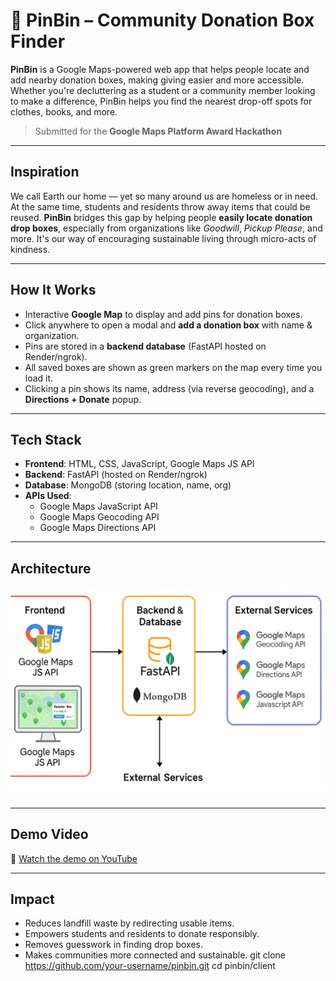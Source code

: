 # 📍 PinBin – Community Donation Box Finder

**PinBin** is a Google Maps-powered web app that helps people locate and add nearby donation boxes, making giving easier and more accessible. Whether you're decluttering as a student or a community member looking to make a difference, PinBin helps you find the nearest drop-off spots for clothes, books, and more.

> Submitted for the **Google Maps Platform Award Hackathon**

---

## Inspiration

We call Earth our home — yet so many around us are homeless or in need. At the same time, students and residents throw away items that could be reused. **PinBin** bridges this gap by helping people **easily locate donation drop boxes**, especially from organizations like *Goodwill*, *Pickup Please*, and more. It's our way of encouraging sustainable living through micro-acts of kindness.

---

## How It Works

- Interactive **Google Map** to display and add pins for donation boxes.
- Click anywhere to open a modal and **add a donation box** with name & organization.
- Pins are stored in a **backend database** (FastAPI hosted on Render/ngrok).
- All saved boxes are shown as green markers on the map every time you load it.
- Clicking a pin shows its name, address (via reverse geocoding), and a **Directions + Donate** popup.

---

## Tech Stack

- **Frontend**: HTML, CSS, JavaScript, Google Maps JS API
- **Backend**: FastAPI (hosted on Render/ngrok)
- **Database**: MongoDB (storing location, name, org)
- **APIs Used**:
  - Google Maps JavaScript API
  - Google Maps Geocoding API
  - Google Maps Directions API

---

## Architecture

![Architecture](gmapsArchitecture.png)

---

## Demo Video

🎥 [Watch the demo on YouTube](https://youtu.be/KMoVsqI8cbk)

---

## Impact

- Reduces landfill waste by redirecting usable items.
- Empowers students and residents to donate responsibly.
- Removes guesswork in finding drop boxes.
- Makes communities more connected and sustainable.
   git clone https://github.com/your-username/pinbin.git
   cd pinbin/client
